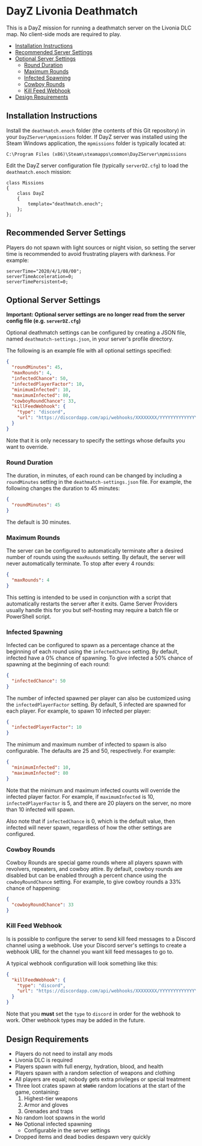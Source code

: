 # DayZ Livonia Deathmatch

This is a DayZ mission for running a deathmatch server on the Livonia DLC map.
No client-side mods are required to play.

* [Installation Instructions](#installation-instructions)
* [Recommended Server Settings](#recommended-server-settings)
* [Optional Server Settings](#optional-server-settings)
  * [Round Duration](#round-duration)
  * [Maximum Rounds](#maximum-rounds)
  * [Infected Spawning](#infected-spawning)
  * [Cowboy Rounds](#cowboy-rounds)
  * [Kill Feed Webhook](#kill-feed-webhook)
* [Design Requirements](#design-requirements)

## Installation Instructions

Install the `deathmatch.enoch` folder (the contents of this Git repository) in
your `DayZServer\mpmissions` folder. If DayZ server was installed using the
Steam Windows application, the `mpmissions` folder is typically located at:

```
C:\Program Files (x86)\Steam\steamapps\common\DayZServer\mpmissions
```

Edit the DayZ server configuration file (typically `serverDZ.cfg`) to load the
`deathmatch.enoch` mission:

```
class Missions
{
    class DayZ
    {
        template="deathmatch.enoch";
    };
};
```

## Recommended Server Settings

Players do not spawn with light sources or night vision, so setting the server
time is recommended to avoid frustrating players with darkness. For example:

```
serverTime="2020/4/1/08/00";
serverTimeAcceleration=0;
serverTimePersistent=0;
```

## Optional Server Settings

**Important: Optional server settings are no longer read from the server
config file (e.g. `serverDZ.cfg`)**

Optional deathmatch settings can be configured by creating a JSON file, named
`deathmatch-settings.json`, in your server's profile directory.

The following is an example file with all optional settings specified:

```json
{
  "roundMinutes": 45,
  "maxRounds": 4,
  "infectedChance": 50,
  "infectedPlayerFactor": 10,
  "minimumInfected": 10,
  "maximumInfected": 80,
  "cowboyRoundChance": 33,
  "killFeedWebhook": {
    "type": "discord",
    "url": "https://discordapp.com/api/webhooks/XXXXXXXX/YYYYYYYYYYYYYYYY"
  }
}
```

Note that it is only necessary to specify the settings whose defaults you want
to override.

### Round Duration

The duration, in minutes, of each round can be changed by including a
`roundMinutes` setting in the `deathmatch-settings.json` file. For example,
the following changes the duration to 45 minutes:

```json
{
  "roundMinutes": 45
}
```

The default is 30 minutes.

### Maximum Rounds

The server can be configured to automatically terminate after a desired number
of rounds using the `maxRounds` setting. By default, the server will never
automatically terminate. To stop after every 4 rounds:

```json
{
  "maxRounds": 4
}
```

This setting is intended to be used in conjunction with a script that
automatically restarts the server after it exits. Game Server Providers usually
handle this for you but self-hosting may require a batch file or PowerShell
script.

### Infected Spawning

Infected can be configured to spawn as a percentage chance at the beginning of
each round using the `infectedChance` setting. By default, infected have a 0%
chance of spawning. To give infected a 50% chance of spawning at the beginning
of each round:

```json
{
  "infectedChance": 50
}
```

The number of infected spawned per player can also be customized using the
`infectedPlayerFactor` setting. By default, 5 infected are spawned for each
player. For example, to spawn 10 infected per player:

```json
{
  "infectedPlayerFactor": 10
}
```

The minimum and maximum number of infected to spawn is also configurable. The
defaults are 25 and 50, respectively. For example:

```json
{
  "minimumInfected": 10,
  "maximumInfected": 80
}
```

Note that the minimum and maximum infected counts will override the infected
player factor. For example, if `maximumInfected` is 10, `infectedPlayerFactor`
is 5, and there are 20 players on the server, no more than 10 infected will
spawn.

Also note that if `infectedChance` is 0, which is the default value, then
infected will never spawn, regardless of how the other settings are configured.

### Cowboy Rounds

Cowboy Rounds are special game rounds where all players spawn with revolvers,
repeaters, and cowboy attire. By default, cowboy rounds are disabled but can be
enabled through a percent chance using the `cowboyRoundChance` setting. For
example, to give cowboy rounds a 33% chance of happening:

```json
{
  "cowboyRoundChance": 33
}
```

### Kill Feed Webhook

Is is possible to configure the server to send kill feed messages to a Discord
channel using a webhook. Use your Discord server's settings to create a webhook
URL for the channel you want kill feed messages to go to.

A typical webhook configuration will look something like this:

```json
{
  "killFeedWebhook": {
    "type": "discord",
    "url": "https://discordapp.com/api/webhooks/XXXXXXXX/YYYYYYYYYYYYYYYY"
  }
}
```

Note that you **must** set the `type` to `discord` in order for the webhook
to work. Other webhook types may be added in the future.

## Design Requirements

* Players do not need to install any mods
* Livonia DLC is required
* Players spawn with full energy, hydration, blood, and health
* Players spawn with a random selection of weapons and clothing
* All players are equal; nobody gets extra privileges or special treatment
* Three loot crates spawn at ~~static~~ random locations at the start of the game, containing:
  1. Highest-tier weapons
  2. Armor and gloves
  3. Grenades and traps
* No random loot spawns in the world
* ~~No~~ Optional infected spawning
  * Configurable in the server settings
* Dropped items and dead bodies despawn very quickly
